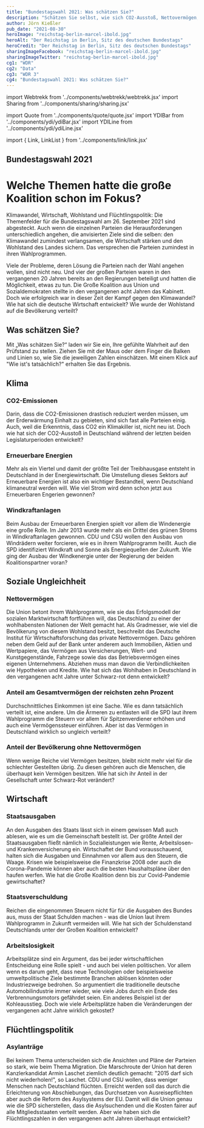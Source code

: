 ```yaml
---
title: "Bundestagswahl 2021: Was schätzen Sie?"
description: "Schätzen Sie selbst, wie sich CO2-Ausstoß, Nettovermögen, Arbeitslosigkeit und die Zahl der Asylanträge während der vergangenen zwei Legislaturperioden entwickelt haben."
author: Jörn Kießler
pub_date: "2021-08-30"
heroImage: "reichstag-berlin-marcel-ibold.jpg"
heroAlt: "Der Reichstag in Berlin, Sitz des deutschen Bundestags"
heroCredit: "Der Reichstag in Berlin, Sitz des deutschen Bundestags"
sharingImageFacebook: "reichstag-berlin-marcel-ibold.jpg"
sharingImageTwitter: "reichstag-berlin-marcel-ibold.jpg"
cg1: "WDR"
cg2: "Data"
cg3: "WDR 3"
cg4: "Bundestagswahl 2021: Was schätzen Sie?"
---
```


import Webtrekk from '../components/webtrekk/webtrekk.jsx'
import Sharing from '../components/sharing/sharing.jsx'

import Quote from '../components/quote/quote.jsx'
import YDIBar from '../components/ydi/ydiBar.jsx'
import YDILine from '../components/ydi/ydiLine.jsx'

import { Link, LinkList } from '../components/link/link.jsx'

## Bundestagswahl 2021
# Welche Themen hatte die große Koalition schon im Fokus?
Klimawandel, Wirtschaft, Wohlstand und Flüchtlingspolitik: Die Themenfelder für die Bundestagswahl am 26. September 2021 sind abgesteckt. Auch wenn die einzelnen Parteien die Herausforderungen unterschiedlich angehen, die anvisierten Ziele sind die selben: den Klimawandel zumindest verlangsamen, die Wirtschaft stärken und den Wohlstand des Landes sichern. Das versprechen die Parteien zumindest in ihren Wahlprogrammen.

Viele der Probleme, deren Lösung die Parteien nach der Wahl angehen wollen, sind nicht neu. Und vier der großen Parteien waren in den vergangenen 20 Jahren bereits an den Regierungen beteiligt und hatten die Möglichkeit, etwas zu tun. Die Große Koalition aus Union und Sozialdemokraten stellte in den vergangenen acht Jahren das Kabinett. Doch wie erfolgreich war in dieser Zeit der Kampf gegen den Klimawandel? Wie hat sich die deutsche Wirtschaft entwickelt? Wie wurde der Wohlstand auf die Bevölkerung verteilt?

## Was schätzen Sie?
Mit „Was schätzen Sie?“ laden wir Sie ein, Ihre gefühlte Wahrheit auf den Prüfstand zu stellen. Ziehen Sie mit der Maus oder dem Finger die Balken und Linien so, wie Sie die jeweiligen Zahlen einschätzen. Mit einem Klick auf "Wie ist's tatsächlich?" erhalten Sie das Ergebnis.


## Klima
### CO2-Emissionen
Darin, dass die CO2-Emissionen drastisch reduziert werden müssen, um der Erderwärmung Einhalt zu gebieten, sind sich fast alle Parteien einig. Auch, weil die Erkenntnis, dass CO2 ein Klimakiller ist, nicht neu ist. Doch wie hat sich der CO2-Ausstoß in Deutschland während der letzten beiden Legislaturperioden entwickelt?

<YDILine name="climate_emissions"/>

### Erneuerbare Energien
Mehr als ein Viertel und damit der größte Teil der Treibhausgase entsteht in Deutschland in der Energiewirtschaft. Die Umstellung dieses Sektors auf Erneuerbare Energien ist also ein wichtiger Bestandteil, wenn Deutschland klimaneutral werden will. Wie viel Strom wird denn schon jetzt aus Erneuerbaren Engerien gewonnen?

<YDILine name="climate_power"/>

### Windkraftanlagen
Beim Ausbau der Erneuerbaren Energien spielt vor allem die Windenergie eine große Rolle. Im Jahr 2013 wurde mehr als ein Drittel des grünen Stroms in Windkraftanlagen gewonnen. CDU und CSU wollen den Ausbau von Windrädern weiter forcieren, wie es in ihrem Wahlprogramm heißt. Auch die SPD identifiziert Windkraft und Sonne als Energiequellen der Zukunft. Wie ging der Ausbau der Windkenergie unter der Regierung der beiden Koalitionspartner voran?

<YDILine name="climate_wind"/>

## Soziale Ungleichheit
### Nettovermögen
Die Union betont ihrem Wahlprogramm, wie sie das Erfolgsmodell der sozialen Marktwirtschaft fortführen will, das Deutschland zu einer der wohlhabensten Nationen der Welt gemacht hat. Als Gradmesser, wie viel die Bevölkerung von diesem Wohlstand besitzt, beschreibt das Deutsche Institut für Wirtschaftsforschung das private Nettovermögen. Dazu gehören neben dem Geld auf der Bank unter anderem auch Immobilien, Aktien und Wertpapiere, das Vermögen aus Versicherungen, Wert- und Kunstgegenstände, Fahrzege sowie das das Betriebsvermögen eines eigenen Unternehmens. Abziehen muss man davon die Verbindlichkeiten wie Hypotheken und Kredite. Wie hat sich das Wohlhaben in Deutschland in den vergangenen acht Jahre unter Schwarz-rot denn entwickelt?

<YDIBar name="inequality_wealth"/>

### Anteil am Gesamtvermögen der reichsten zehn Prozent
Durchschnittliches Einkommen ist eine Sache. Wie es dann tatsächlich verteilt ist, eine andere. Um die Ärmeren zu entlasten will die SPD laut ihrem Wahlprogramm die Steuern vor allem für Spitzenverdiener erhöhen und auch eine Vermögenssteuer einführen. Aber ist das Vermögen in Deutschland wirklich so ungleich verteilt?

<YDIBar name="inequality_top_ten"/>

### Anteil der Bevölkerung ohne Nettovermögen
Wenn wenige Reiche viel Vermögen besitzen, bleibt nicht mehr viel für die schlechter Gestellten übrig. Zu diesen gehören auch die Menschen, die überhaupt kein Vermögen besitzen. Wie hat sich ihr Anteil in der Gesellschaft unter Schwarz-Rot verändert?

<YDIBar name="inequality_none"/>

## Wirtschaft
### Staatsausgaben
An den Ausgaben des Staats lässt sich in einem gewissen Maß auch ablesen, wie es um die Gemeinschaft bestellt ist. Der größte Anteil der Staatsausgaben fließt nämlich in Sozialleistungen wie Rente, Arbeitslosen- und Krankenversicherung ein. Wirtschaftet der Bund vorausschauend, halten sich die Ausgaben und Einnahmen vor allem aus den Steuern, die Waage. Krisen wie beispielsweise die Finanzkrise 2008 oder auch die Corona-Pandemie können aber auch die besten Haushaltspläne über den haufen werfen. Wie hat die Große Koalition denn bis zur Covid-Pandemie gewirtschaftet?

<YDILine name="economy_expenses"/>

### Staatsverschuldung
Reichen die eingenommen Steuern nicht für für die Ausgaben des Bundes aus, muss der Staat Schulden machen - was die Union laut ihrem Wahlprogramm in Zukunft vermeiden will. Wie hat sich der Schuldenstand Deutschlands unter der Großen Koalition entwickelt?

<YDILine name="economy_debt"/>

### Arbeitslosigkeit
Arbeitsplätze sind ein Argument, das bei jeder wirtschaftlichen Entscheidung eine Rolle spielt - und auch bei vielen politischen. Vor allem wenn es darum geht, dass neue Technologien oder beispielsweise umweltpolitische Ziele bestimmte Branchen ablösen könnten oder Industriezweige bedrohen. So argumentiert die traditionelle deutsche Automobilindustrie immer wieder, wie viele Jobs durch ein Ende des Verbrennungsmotors gefährdet seien. Ein anderes Beispiel ist der Kohleausstieg. Doch wie viele Arbeitsplätze haben die Veränderungen der vergangenen acht Jahre wirklich gekostet?

<YDILine name="economy_unemployed"/>

## Flüchtlingspolitik
### Asylanträge
Bei keinem Thema unterscheiden sich die Ansichten und Pläne der Parteien so stark, wie beim Thema Migration. Die Marschroute der Union hat deren Kanzlerkandidat Armin Laschet ziemlich deutlich gemacht: "2015 darf sich nicht wiederholen!", so Laschet. CDU und CSU wollen, dass weniger Menschen nach Deutschland flüchten. Erreicht werden soll das durch die Erleichterung von Abschiebungen, das Durchsetzen von Ausreisepflichten aber auch die Reform des Asylsystems der EU. Damit will die Union genau wie die SPD sicherstellen, dass die Asylsuchenden und die Kosten fairer auf alle Mitgliedsstaaten verteilt werden. Aber wie haben sich die Flüchtlingszahlen in den vergangenen acht Jahren überhaupt entwickelt?

<YDILine name="immigration_asylum"/>


<Sharing twitter facebook mail whatsapp telegram reddit xing linkedin />
